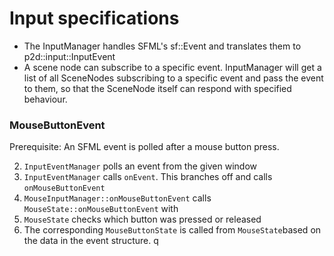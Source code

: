 # Input specifications
* The InputManager handles SFML's sf::Event and translates them to p2d::input::InputEvent
* A scene node can subscribe to a specific event. InputManager will get a list of all SceneNodes subscribing to a specific event and pass the event to them, so that the SceneNode itself can respond with specified behaviour.

### MouseButtonEvent
Prerequisite: An SFML event is polled after a mouse button press.

2. `InputEventManager` polls an event from the given window
3. `InputEventManager` calls `onEvent`. This branches off and calls `onMouseButtonEvent`
4. `MouseInputManager::onMouseButtonEvent` calls `MouseState::onMouseButtonEvent` with
5. `MouseState` checks which button was pressed or released
6. The corresponding `MouseButtonState` is called from `MouseState`based on the data in the event structure. q

```

```